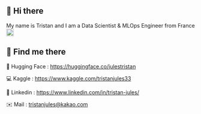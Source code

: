 ## 👋 Hi there 

My name is Tristan and I am a Data Scientist & MLOps Engineer from France <img src="https://upload.wikimedia.org/wikipedia/en/c/c3/Flag_of_France.svg" width="20" />

## 📌 Find me there 

🤗 Hugging Face : https://huggingface.co/julestristan

💻 Kaggle : https://www.kaggle.com/tristanjules33

🔗 Linkedin : https://www.linkedin.com/in/tristan-jules/  

✉️ Mail : tristanjules@kakao.com  
